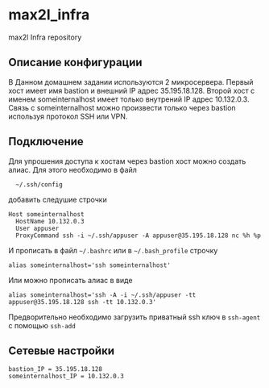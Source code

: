 # max2l_infra
max2l Infra repository

## Описание конфигурации
В Данном домашнем задании используются 2 микросервера. Первый хост имеет имя bastion и внешний IP адрес 35.195.18.128. Второй хост c именем someinternalhost имеет только внутрений IP адрес 10.132.0.3. Связь с someinternalhost можно произвести только через bastion используя протокол SSH или VPN.

## Подключение

Для упрошения доступа к хостам через bastion хост можно создать алиас. Для этого необходимо в файл
```
  ~/.ssh/config
```

добавить следушие строчки  
```
Host someinternalhost
  HostName 10.132.0.3
  User appuser
  ProxyCommand ssh -i ~/.ssh/appuser -A appuser@35.195.18.128 nc %h %p
```

И прописать в файл `~/.bashrc` или в `~/.bash_profile` строчку 

```
alias someinternalhost='ssh someinternalhost'
```

Или можно прописать алиас в виде
```
alias someinternalhost='ssh -A -i ~/.ssh/appuser -tt  appuser@35.195.18.128 ssh -tt 10.132.0.3'
```

Предворительно необходимо загрузить приватный ssh ключ в `ssh-agent` с помощью `ssh-add`   

## Сетевые настройки
```
bastion_IP = 35.195.18.128
someinternalhost_IP = 10.132.0.3
```


